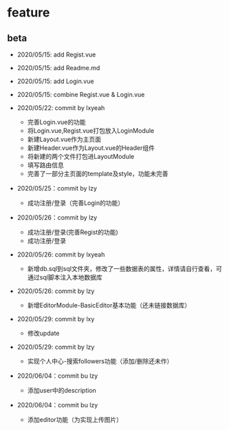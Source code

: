 # feature

## beta

- 2020/05/15: add Regist.vue

- 2020/05/15: add Readme.md

- 2020/05/15: add Login.vue

- 2020/05/15: combine Regist.vue & Login.vue

- 2020/05/22: commit by lxyeah
    - 完善Login.vue的功能
    - 将Login.vue,Regist.vue打包放入LoginModule
    - 新建Layout.vue作为主页面
    - 新建Header.vue作为Layout.vue的Header组件
    - 将新建的两个文件打包进LayoutModule
    - 填写路由信息
    - 完善了一部分主页面的template及style，功能未完善

- 2020/05/25：commit by lzy
    - 成功注册/登录（完善Login的功能）

- 2020/05/26：commit by lzy
    - 成功注册/登录(完善Regist的功能)
    - 成功注册/登录

- 2020/05/26: commit by lxyeah
    - 新增db.sql到sql文件夹，修改了一些数据表的属性，详情请自行查看，可通过sql脚本注入本地数据库

- 2020/05/26: commit by lzy
    - 新增EditorModule-BasicEditor基本功能（还未链接数据库）
    
- 2020/05/29: commit by lxy
    - 修改update

- 2020/05/29: commit by lzy
    - 实现个人中心-搜索followers功能（添加/删除还未作）

- 2020/06/04：commit bu lzy
    - 添加user中的description

- 2020/06/04：commit bu lzy
    - 添加editor功能（为实现上传图片）